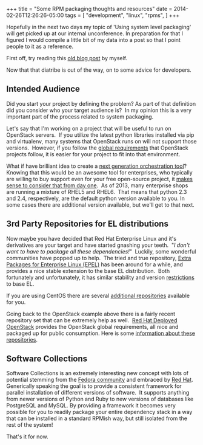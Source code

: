 +++
title = "Some RPM packaging thoughts and resources"
date = 2014-02-26T12:26:26-05:00
tags = [
  "development",
  "linux",
  "rpms",
]
+++

Hopefully in the next two days my topic of 'Using system level packaging' will get picked up at our internal unconference. In preparation for that I figured I would compile a little bit of my data into a post so that I point people to it as a reference.

First off, try reading this [old blog post](http://nytefyre.net/2011/04/call-to-software-vendors-package-it-right/ "call to software vendors… package it right") by myself.

Now that that diatribe is out of the way, on to some advice for developers.

## Intended Audience

Did you start your project by defining the problem? As part of that definition did you consider who your target audience is?  In my opinion this is a very important part of the process related to system packaging.

Let's say that I'm working on a project that will be useful to run on OpenStack servers.  If you utilize the latest python libraries installed via pip and virtualenv, many systems that OpenStack runs on will not support those versions.  However, if you follow the [global requirements](https://github.com/openstack/requirements "OpenStack Global Requirements") that OpenStack projects follow, it is easier for your project to fit into that environment.

What if have brilliant idea to create a [next generation orchestration tool](http://ansible.com "Ansible")? Knowing that this would be an awesome tool for enterprises, who typically are willing to buy support even for your free open-source project, it [makes sense to consider that from day one](http://docs.ansible.com/faq.html#how-do-i-handle-python-pathing-not-having-a-python-2-x-in-usr-bin-python-on-a-remote-machine "Ansible FAQ - python 2.x").  As of 2013, many enterprise shops are running a mixture of RHEL5 and RHEL6.  That means that python 2.3 and 2.4, respectively, are the default python version available to you. In some cases there are additional version available, but we'll get to that next.

## 3rd Party Repositories for EL distributions

Now maybe you have decided that Red Hat Enterprise Linux and it's derivatives are your target and have started gnashing your teeth.  "_I don't want to have to package all these dependencies!_"  Luckily, some wonderful communities have popped up to help.  The tried and true repository, [Extra Packages for Enterprise Linux (EPEL)](http://fedoraproject.org/wiki/EPEL "Extra Packages for Enterprise Linux (EPEL)") has been around for a while, and provides a nice stable extension to the base EL distribution.  Both fortunately and unfortunately, it has similar stability and version [restrictions](http://fedoraproject.org/wiki/EPEL/GuidelinesAndPolicies "EPEL Guidelines and Policies") to base EL.

If you are using CentOS there are several [additional repositories](http://wiki.centos.org/AdditionalResources/Repositories "CentOS Additional Repositories") available for you.

Going back to the OpenStack example above there is a fairly recent repository set that can be extremely help as well.  [Red Hat Deployed OpenStack](http://openstack.redhat.com/ "Red Hat Deployed OpenStack (RDO)") provides the OpenStack global requirements, all nice and packaged up for public consumption. Here is some [information about these repositories](http://openstack.redhat.com/Repositories "RDO Repositories").

## Software Collections

Software Collections is an extremely interesting new concept with lots of potential stemming from the [Fedora community](https://fedorahosted.org/SoftwareCollections/ "Fedora Software Collections") and embraced by [Red Hat](https://access.redhat.com/site/documentation/en-US/Red_Hat_Developer_Toolset/1/html/Software_Collections_Guide/ "Red Hat Software Collection Guide"). Generically speaking the goal is to provide a consistent framework for parallel installation of different versions of software.  It supports anything from newer versions of Python and Ruby to new versions of databases like PostgreSQL and MySQL. By providing a framework it becomes very possible for you to readily package your entire dependency stack in a way that can be installed in a standard RPMish way, but still isolated from the rest of the system!

That's it for now.
